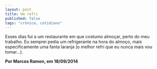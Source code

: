 ```yaml
---
layout: post
title: Um refri
published: false
tags: "crônica, cotidiano"
---
```


Esses dias fui a um restaurante em que costumo almoçar, perto do meu trabalho. Eu semprei pedia um refrigerante na hora do almoço, mais especificamente uma fanta laranja (o melhor refri que eu nunca mais vou tomar...).

**Por Marcos Ramon, em 18/09/2014**
